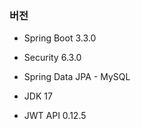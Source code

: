 ### 버전

- Spring Boot 3.3.0

- Security 6.3.0

- Spring Data JPA - MySQL

- JDK 17

- JWT API 0.12.5